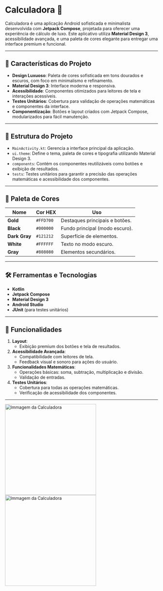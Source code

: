 # **Calculadora 💎**

Calculadora é uma aplicação Android sofisticada e minimalista desenvolvida com **Jetpack Compose**, projetada para oferecer uma experiência de cálculo de luxo. Este aplicativo utiliza **Material Design 3**, acessibilidade avançada, e uma paleta de cores elegante para entregar uma interface premium e funcional.

---

## 🎨 **Características do Projeto**
- **Design Luxuoso**: Paleta de cores sofisticada em tons dourados e escuros, com foco em minimalismo e refinamento.
- **Material Design 3**: Interface moderna e responsiva.
- **Acessibilidade**: Componentes otimizados para leitores de tela e interações acessíveis.
- **Testes Unitários**: Cobertura para validação de operações matemáticas e componentes da interface.
- **Componentização**: Botões e layout criados com Jetpack Compose, modularizados para fácil manutenção.

---

## 📂 **Estrutura do Projeto**
- `MainActivity.kt`: Gerencia a interface principal da aplicação.
- `ui.theme`: Define o tema, paleta de cores e tipografia utilizando Material Design 3.
- `components`: Contém os componentes reutilizáveis como botões e exibição de resultados.
- `tests`: Testes unitários para garantir a precisão das operações matemáticas e acessibilidade dos componentes.

---

## 🎨 **Paleta de Cores**
| Nome          | Cor HEX   | Uso                              |
|---------------|-----------|----------------------------------|
| **Gold**      | `#FFD700` | Destaques principais e botões.  |
| **Black**     | `#000000` | Fundo principal (modo escuro).  |
| **Dark Gray** | `#121212` | Superfície de elementos.        |
| **White**     | `#FFFFFF` | Texto no modo escuro.           |
| **Gray**      | `#808080` | Elementos secundários.          |

---

## 🛠️ **Ferramentas e Tecnologias**
- **Kotlin**
- **Jetpack Compose**
- **Material Design 3**
- **Android Studio**
- **JUnit** (para testes unitários)

---

## 🚀 **Funcionalidades**
1. **Layout**:
   - Exibição premium dos botões e tela de resultados.
2. **Acessibilidade Avançada**:
   - Compatibilidade com leitores de tela.
   - Feedback visual e sonoro para ações do usuário.
3. **Funcionalidades Matemáticas**:
   - Operações básicas: soma, subtração, multiplicação e divisão.
   - Validação de entradas.
4. **Testes Unitários**:
   - Cobertura para todas as operações matemáticas.
   - Verificação de acessibilidade dos componentes.

---
<img src="https://github.com/user-attachments/assets/dd98a918-25cc-4e5b-931a-5b9cf044623a" alt="Immagem da Calculadora" width="300"/>
<img src="https://github.com/user-attachments/assets/6016bdff-bbad-444f-895b-2630fd449be0" alt="Immagem da Calculadora" width="300"/>


